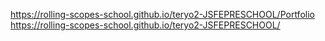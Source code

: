 https://rolling-scopes-school.github.io/teryo2-JSFEPRESCHOOL/Portfolio https://rolling-scopes-school.github.io/teryo2-JSFEPRESCHOOL/